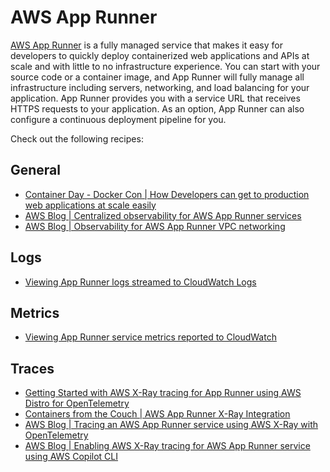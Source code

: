# AWS App Runner

[AWS App Runner][apprunner-main] is a fully managed service that makes it easy for developers to quickly deploy containerized web applications and APIs at scale and with little to no infrastructure experience. 
You can start with your source code or a container image, and App Runner will fully manage all infrastructure including servers, networking, and load balancing for your application. 
App Runner provides you with a service URL that receives HTTPS requests to your application. As an option, App Runner can also configure a continuous deployment pipeline for you.



Check out the following recipes:

## General
- [Container Day - Docker Con | How Developers can get to production web applications at scale easily](https://www.youtube.com/watch?v=Iyp9Ugk9oRs)
- [AWS Blog | Centralized observability for AWS App Runner services](https://aws.amazon.com/blogs/containers/centralized-observability-for-aws-app-runner-services/)
- [AWS Blog | Observability for AWS App Runner VPC networking](https://aws.amazon.com/blogs/containers/observability-for-aws-app-runner-vpc-networking/)


## Logs

- [Viewing App Runner logs streamed to CloudWatch Logs][apprunner-cwl]

## Metrics

- [Viewing App Runner service metrics reported to CloudWatch](apprunner-cwm)


## Traces
- [Getting Started with AWS X-Ray tracing for App Runner using AWS Distro for OpenTelemetry](apprunner-xray-adot)
- [Containers from the Couch | AWS App Runner X-Ray Integration](https://youtu.be/cVr8N7enCMM)
- [AWS Blog | Tracing an AWS App Runner service using AWS X-Ray with OpenTelemetry](https://aws.amazon.com/blogs/containers/tracing-an-aws-app-runner-service-using-aws-x-ray-with-opentelemetry/)
- [AWS Blog | Enabling AWS X-Ray tracing for AWS App Runner service using AWS Copilot CLI](https://aws.amazon.com/blogs/containers/enabling-aws-x-ray-tracing-for-aws-app-runner-service-using-aws-copilot-cli/)

[apprunner-main]: https://aws.amazon.com/apprunner/
[aes-ws]: https://bookstore.aesworkshops.com/
[apprunner-cwl]: https://docs.aws.amazon.com/apprunner/latest/dg/monitor-cwl.html
[apprunner-cwm]: https://docs.aws.amazon.com/apprunner/latest/dg/monitor-cw.html
[apprunner-xray-adot]: https://aws-otel.github.io/docs/getting-started/using-ecs-console-for-ecs-adot-observability
